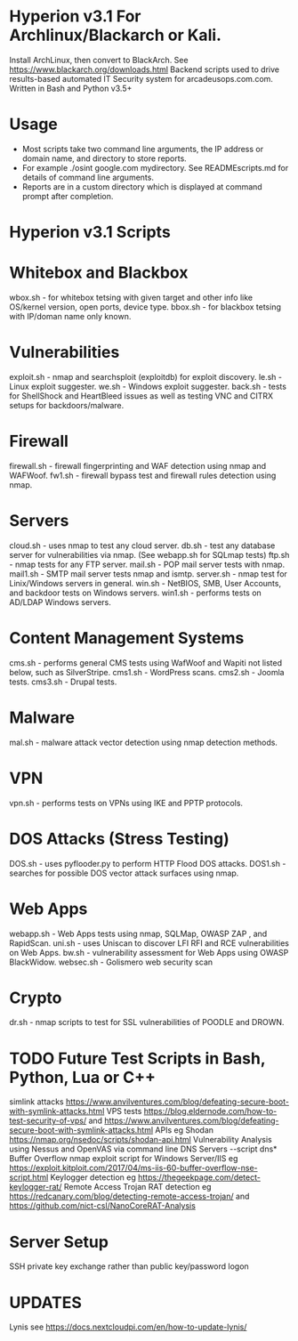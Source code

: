 # Hyperion v3.1 For Archlinux/Blackarch or Kali.
Install ArchLinux, then convert to BlackArch. See https://www.blackarch.org/downloads.html
Backend scripts used to drive results-based automated IT Security system for arcadeusops.com.com. Written in Bash and Python v3.5+

# Usage
* Most scripts take two command line arguments, the IP address or domain name, and directory to store reports.
* For example ./osint google.com mydirectory. See READMEscripts.md for details of command line arguments.
* Reports are in a custom directory which is displayed at command prompt after completion.

# Hyperion v3.1 Scripts

# Whitebox and Blackbox
wbox.sh - for whitebox tetsing with given target and other info like OS/kernel version, open ports, device type.
bbox.sh - for blackbox tetsing with IP/doman name only known.

# Vulnerabilities
exploit.sh - nmap and searchsploit (exploitdb) for exploit discovery.
le.sh - Linux exploit suggester.
we.sh - Windows exploit suggester.
back.sh - tests for ShellShock and HeartBleed issues as well as testing VNC and CITRX setups for backdoors/malware.

# Firewall
firewall.sh - firewall fingerprinting and WAF detection using nmap and WAFWoof.
fw1.sh - firewall bypass test and firewall rules detection using nmap.

# Servers
cloud.sh - uses nmap to test any cloud server.
db.sh -  test any database server for vulnerabilities via nmap. (See webapp.sh for SQLmap tests)
ftp.sh - nmap tests for any FTP server.
mail.sh - POP mail server tests with nmap.
mail1.sh - SMTP mail server tests nmap and ismtp.
server.sh - nmap test for Linix/Windows servers in general.
win.sh -  NetBIOS, SMB, User Accounts, and backdoor tests on Windows servers.
win1.sh - performs tests on AD/LDAP Windows servers.

# Content Management Systems
cms.sh -  performs general CMS tests using WafWoof and Wapiti not listed below, such as SilverStripe.
cms1.sh - WordPress scans.
cms2.sh - Joomla tests.
cms3.sh - Drupal tests.

# Malware
mal.sh - malware attack vector detection using nmap detection methods.

# VPN
vpn.sh - performs tests on VPNs using IKE and PPTP protocols.

# DOS Attacks (Stress Testing)
DOS.sh - uses pyflooder.py to perform HTTP Flood DOS attacks.
DOS1.sh - searches for possible DOS vector attack surfaces using nmap.

# Web Apps
webapp.sh - Web Apps tests using nmap, SQLMap, OWASP ZAP , and RapidScan.
uni.sh - uses Uniscan to discover LFI RFI and RCE vulnerabilities on Web Apps.
bw.sh - vulnerability assessment for Web Apps using OWASP BlackWidow.
websec.sh - Golismero web security scan

# Crypto
dr.sh - nmap scripts to test for SSL vulnerabilities of POODLE and DROWN.

# TODO Future Test Scripts in Bash, Python, Lua or C++
simlink attacks https://www.anvilventures.com/blog/defeating-secure-boot-with-symlink-attacks.html
VPS tests https://blog.eldernode.com/how-to-test-security-of-vps/ and https://www.anvilventures.com/blog/defeating-secure-boot-with-symlink-attacks.html
APIs eg Shodan https://nmap.org/nsedoc/scripts/shodan-api.html
Vulnerability Analysis using Nessus and OpenVAS via command line
DNS Servers --script dns*
Buffer Overflow nmap exploit script for Windows Server/IIS  eg  https://exploit.kitploit.com/2017/04/ms-iis-60-buffer-overflow-nse-script.html
Keylogger detection eg https://thegeekpage.com/detect-keylogger-rat/
Remote Access Trojan RAT detection eg https://redcanary.com/blog/detecting-remote-access-trojan/ and https://github.com/nict-csl/NanoCoreRAT-Analysis

# Server Setup
SSH private key exchange rather than public key/password logon

# UPDATES
Lynis see https://docs.nextcloudpi.com/en/how-to-update-lynis/
